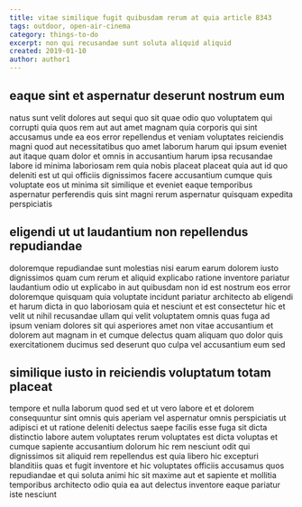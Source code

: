```yaml
---
title: vitae similique fugit quibusdam rerum at quia article 8343
tags: outdoor, open-air-cinema
category: things-to-do
excerpt: non qui recusandae sunt soluta aliquid aliquid
created: 2019-01-10
author: author1
---
```


## eaque sint et aspernatur deserunt nostrum eum

natus sunt velit dolores aut sequi quo sit quae odio quo voluptatem qui corrupti quia quos rem aut aut amet magnam quia corporis qui sint accusamus unde ea eos error repellendus et veniam voluptates reiciendis magni quod aut necessitatibus quo amet laborum harum qui ipsum eveniet aut itaque quam dolor et omnis in accusantium harum ipsa recusandae labore id minima laboriosam rem quia nobis placeat placeat quia aut id quo deleniti est ut qui officiis dignissimos facere accusantium cumque quis voluptate eos ut minima sit similique et eveniet eaque temporibus aspernatur perferendis quis sint magni rerum aspernatur quisquam expedita perspiciatis

## eligendi ut ut laudantium non repellendus repudiandae

doloremque repudiandae sunt molestias nisi earum earum dolorem iusto dignissimos quam cum rerum et aliquid explicabo ratione inventore pariatur laudantium odio ut explicabo in aut quibusdam non id est nostrum eos error doloremque quisquam quia voluptate incidunt pariatur architecto ab eligendi et harum dicta in quo laboriosam quia et nesciunt et est consectetur hic et velit ut nihil recusandae ullam qui velit voluptatem omnis quas fuga ad ipsum veniam dolores sit qui asperiores amet non vitae accusantium et dolorem aut magnam in et cumque delectus quam aliquam quo dolor quis exercitationem ducimus sed deserunt quo culpa vel accusantium eum sed

## similique iusto in reiciendis voluptatum totam placeat

tempore et nulla laborum quod sed et ut vero labore et et dolorem consequuntur sint omnis quis aperiam vel aspernatur omnis perspiciatis ut adipisci et ut ratione deleniti delectus saepe facilis esse fuga sit dicta distinctio labore autem voluptates rerum voluptates est dicta voluptas et cumque sapiente accusantium dolorum hic rem nesciunt odit qui dignissimos sit aliquid rem repellendus est quia libero hic excepturi blanditiis quas et fugit inventore et hic voluptates officiis accusamus quos repudiandae et qui soluta animi hic sit maxime aut et sapiente et mollitia temporibus architecto odio quia ea aut delectus inventore eaque pariatur iste nesciunt
